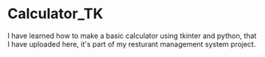 # Calculator_TK
I have learned how to make a basic calculator using tkinter and python, that I have uploaded here, it's part of my resturant management system project.
